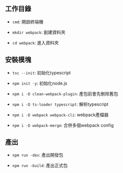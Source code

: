 ## 工作目錄

- `cmd`: 開啟終端機

- `mkdir webpack`: 創建資料夾

- `cd webpack`: 進入資料夾

## 安裝模塊

- `tsc --init`: 初始化typescript

- `npm init -y`: 初始化node.js

- `npm i -D clean-webpack-plugin`: 產包前會先刪除舊包

- `npm i -D ts-loader typescript`: 解析typescript

- `npm i -D webpack webpack-cli`: webpack產檔器

- `npm i -D webpack-merge`: 合併多個webpack config

## 產出

- `npm run -dev`: 產出開發包

- `npm run -build`: 產出正式包